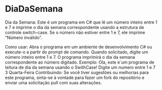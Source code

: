 # DiaDaSemana
Dia da Semana:
Este é um programa em C# que lê um número inteiro entre 1 e 7 e imprime o dia da semana correspondente usando a estrutura de controle switch-case. Se o número não estiver entre 1 e 7, ele imprime “Número inválido”.

Como usar:
Abra o programa em um ambiente de desenvolvimento C# ou execute-o a partir do prompt de comando.
Quando solicitado, digite um número inteiro entre 1 e 7.
O programa imprimirá o dia da semana correspondente ao número digitado.
Exemplo:
Ola, este e´um programa de leitura de dia da semana usando o SwithCase!
Digite um numero entre 1 e 7
3
Quarta-Feira
Contribuindo:
Se você tiver sugestões ou melhorias para este programa, sinta-se à vontade para fazer um fork do repositório e enviar uma solicitação pull com suas alterações.
